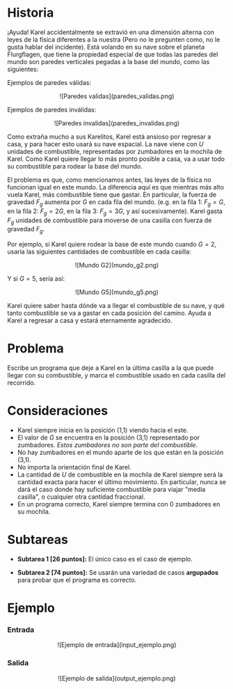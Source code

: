 # Historia

¡Ayuda! Karel accidentalmente se extravió en una dimensión alterna con leyes de la física diferentes a la nuestra (Pero no le pregunten como, no le gusta hablar del incidente). Está volando en su nave sobre el planeta Flurgflagen, que tiene la propiedad especial de que todas las paredes del mundo son paredes verticales pegadas a la base del mundo, como las siguientes:

Ejemplos de paredes válidas:
<center>![Paredes validas](paredes_validas.png)</center>

Ejemplos de paredes inválidas:
<center>![Paredes invalidas](paredes_invalidas.png)</center>

Como extraña mucho a sus Karelitos, Karel está ansioso por regresar a casa, y para hacer esto usará su nave espacial. La nave viene con $U$ unidades de combustible, representadas por zumbadores en la mochila de Karel. Como Karel quiere llegar lo más pronto posible a casa, va a usar todo su combustible para rodear la base del mundo. 

El problema es que, como mencionamos antes, las leyes de la física no funcionan igual en este mundo. La diferencia aquí es que mientras más alto vuela Karel, más combustible tiene que gastar. En particular, la fuerza de gravedad $F_g$ aumenta por $G$ en cada fila del mundo. (e.g. en la fila 1:  $F_g=G$, en la fila 2: $F_g=2G$, en la fila 3:  $F_g=3G$, y así sucesivamente). Karel gasta $F_g$ unidades de combustible para moverse de una casilla con fuerza de gravedad $F_g$. 

Por ejemplo, si Karel quiere rodear la base de este mundo cuando $G=2$, usaria las siguientes cantidades de combustible en cada casilla:
<center>![Mundo G2](mundo_g2.png)</center>

Y si $G=5$, sería así:
<center>![Mundo G5](mundo_g5.png)</center>

Karel quiere saber hasta dónde va a llegar el combustible de su nave, y qué tanto combustible se va a gastar en cada posición del camino. Ayuda a Karel a regresar a casa y estará eternamente agradecido. 

# Problema

Escribe un programa que deje a Karel en la última casilla a la que puede llegar con su combustible, y marca el combustible usado en cada casilla del recorrido. 

# Consideraciones

* Karel siempre inicia en la posición (1,1) viendo hacia el este.
* El valor de $G$ se encuentra en la posición (3,1) representado por zumbadores. *Estos zumbadores no son parte del combustible.*  
* No hay zumbadores en el mundo aparte de los que están en la posición (3,1).
* No importa la orientación final de Karel.
* La cantidad de $U$ de combustible en la mochila de Karel siempre será la cantidad exacta para hacer el último movimiento. En particular, nunca se dará el caso donde hay suficiente combustible para viajar "media casilla", o cualquier otra cantidad fraccional. 
* En un programa correcto, Karel siempre termina con 0 zumbadores en su mochila. 

# Subtareas

* **Subtarea 1 [26 puntos]:** El único caso es el caso de ejemplo. 

* **Subtarea 2 [74 puntos]:** Se usarán una variedad de casos **argupados** para probar que el programa es correcto. 

# Ejemplo

### Entrada

<center>![Ejemplo de entrada](input_ejemplo.png)</center>

### Salida

<center>![Ejemplo de salida](output_ejemplo.png)</center>
